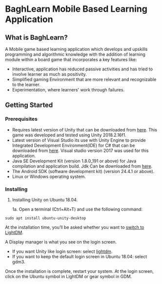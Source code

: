 # BaghLearn Mobile Based Learning Application
## What is BaghLearn? ##
A Mobile game based learning application which develops and upskills programming and algorithmic knowledge with the addition of learning module within a board game that incorporates a key features like:
* Interactive, application has reduced passive activities and has tried to involve learner as much as positivity.
* Simplified gaming Environment that are more relevant and recognizable to the learner.
* Experimentation, where learners' work through failures.

## Getting Started

### Prerequisites

* Requires latest version of Unity that can be downloaded from [here](https://unity3d.com/get-unity/download). This game was developed and tested using Unity 2018.2.16f1.
* Latest version of Visual Studio its use with Unity Engine to provide Integrated Development Environment(IDE) for C# that can be downloaded from [here](https://visualstudio.microsoft.com/downloads/). Visual studio version 2017 was used for this application.
* Java SE Development Kit (version 1.8.0_191 or above) for Java compilation and application build. Jdk Can be downloaded from [here](https://www.oracle.com/java/technologies/javase/javase-jdk8-downloads.html).
* The Android SDK (software development kit) (version 24.4.1 or above).
* Linux or Windows operating system.

### Installing
1. Installing Unity on Ubuntu 18.04.

    1a. Open a terminal (Ctrl+Alt+T) and use the following command:
```
sudo apt install ubuntu-unity-desktop
```
At the installation time, you’ll be asked whether you want to [switch to LightDM](https://itsfoss.com/switch-gdm-and-lightdm-in-ubuntu-14-04/).

A Display manager is what you see on the login screen.

* If you want Unity like login screen: select [lightdm](https://wiki.ubuntu.com/LightDM).
* If you want to keep the default login screen in Ubuntu 18.04: select gdm3.

Once the installation is complete, restart your system. At the login screen, click on the Ubuntu symbol in LightDM or gear symbol in GDM.
